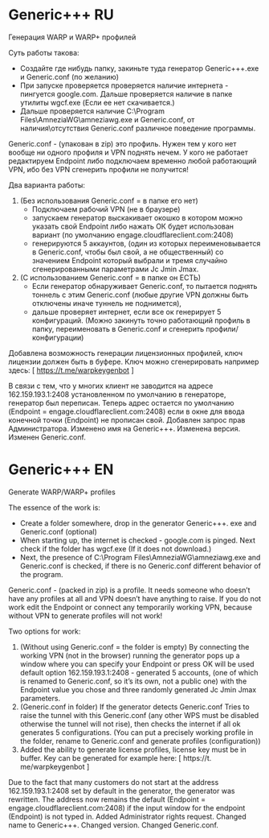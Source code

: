 # Generic+++ RU
Генерация WARP и WARP+ профилей

Суть работы такова: 
* Создайте где нибудь папку, закиньте туда генератор Generic+++.exe и Generic.conf (по желанию)
* При запуске проверяется проверяется наличие интернета - пингуется google.com. Дальше проверяется наличие в папке утилиты wgcf.exe (Если ее нет скачивается.)
* Дальше проверяется наличие C:\Program Files\AmneziaWG\amneziawg.exe и Generic.conf, от наличия\отсутствия Generic.conf различное поведение программы.
  
Generic.conf - (упакован в zip) это профиль. Нужен тем у кого нет вообще ни одного профиля и VPN поднять нечем. 
У кого не работает редактируем Endpoint либо подключаем временно любой работающий VPN, ибо без VPN сгенерить профили не получится!

Два варианта работы:
1. (Без использования Generic.conf = в папке его нет)
   * Подключаем рабочий VPN (не в браузере) 
   * запускаем генератор выскакивает окошко в котором можно указать свой Endpoint либо нажать ОК будет использован вариант (по умолчанию engage.cloudflareclient.com:2408)
   * генерируются 5 аккаунтов, (один из которых переименовывается в Generic.conf, чтобы был свой, а не общественный) со значением Endpoint который выбрали и тремя случайно сгенерированными параметрами Jc Jmin Jmax.
3. (С использованием Generic.conf = в папке он ЕСТЬ) 
   * Если генератор обнаруживает Generic.conf, то пытается поднять тоннель с этим Generic.conf (любые другие VPN должны быть отключены иначе туннель не поднимется), 
   * дальше проверяет интернет, если все ок генерирует 5 конфигураций.
	(Можно закинуть точно работающий профиль в папку, переименовать в Generic.conf и сгенерить профили/конфигурации)

Добавлена возможность генерации лицензионных профилей, ключ лицензии должен быть в буфере. Ключ можно сгенерировать например здесь: [ https://t.me/warpkeygenbot ]

В связи с тем, что у многих клиент не заводится на адресе 162.159.193.1:2408 установленном по умолчанию в генераторе, генератор был переписан. Теперь адрес остается по умолчанию (Endpoint = engage.cloudflareclient.com:2408) если в окне для ввода конечной точки (Endpoint) не прописан свой. Добавлен запрос прав Администратора. Изменено имя на Generic+++. Изменена версия. Изменен Generic.conf.


# Generic+++ EN
Generate WARP/WARP+ profiles

The essence of the work is: 
* Create a folder somewhere, drop in the generator Generic+++. exe and Generic.conf (optional)
* When starting up, the internet is checked - google.com is pinged. Next check if the folder has wgcf.exe (If it does not download.)
* Next, the presence of C:\Program Files\AmneziaWG\amneziawg.exe and Generic.conf is checked, if there is no Generic.conf different behavior of the program.
  
Generic.conf - (packed in zip) is a profile. It needs someone who doesn’t have any profiles at all and VPN doesn’t have anything to raise. 
If you do not work edit the Endpoint or connect any temporarily working VPN, because without VPN to generate profiles will not work!

Two options for work:
1. (Without using Generic.conf = the folder is empty)
   By connecting the working VPN (not in the browser) running the generator pops up a window where you can specify your Endpoint or press OK will be used default option 162.159.193.1:2408 - generated 5 accounts, (one of which 
   is renamed to Generic.conf, so it’s its own, not a public one) with the Endpoint value you chose and three randomly generated Jc Jmin Jmax parameters.
3. (Generic.conf in folder) If the generator detects Generic.conf
    Tries to raise the tunnel with this Generic.conf (any other WPS must be disabled otherwise the tunnel will not rise), then checks the internet if all ok generates 5 configurations. (You can put a precisely working profile in the folder, 
    rename to Generic.conf and generate profiles (configuration))
5. Added the ability to generate license profiles, license key must be in buffer. Key can be generated for example here: [ https://t. me/warpkeygenbot ]

Due to the fact that many customers do not start at the address 162.159.193.1:2408 set by default in the generator, the generator was rewritten. The address now remains the default (Endpoint = engage.cloudflareclient.com:2408) if the input window for the endpoint (Endpoint) is not typed in. Added Administrator rights request. Changed name to Generic+++. Changed version. Changed Generic.conf.

